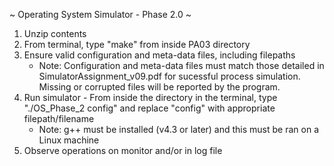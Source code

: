 ~ Operating System Simulator - Phase 2.0 ~

1. Unzip contents
2. From terminal, type "make" from inside PA03 directory
3. Ensure valid configuration and meta-data files, including filepaths
   - Note: Configuration and meta-data files must match those detailed in SimulatorAssignment_v09.pdf for sucessful process simulation. Missing or corrupted files will be reported by the program. 
4. Run simulator - From inside the directory in the terminal, type "./OS_Phase_2 config" and replace "config" with appropriate filepath/filename
   - Note: g++ must be installed (v4.3 or later) and this must be ran on a Linux machine
5. Observe operations on monitor and/or in log file
